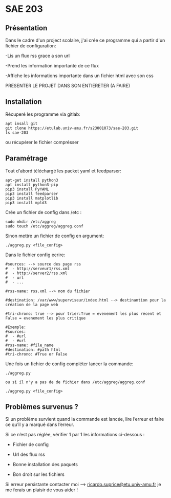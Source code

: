 # SAE 203



## Présentation

Dans le cadre d'un project scolaire, j'ai crée ce programme qui a partir d'un fichier de configuration:

-Lis un flux rss grace a son url 

-Prend les information importante de ce flux

-Affiche les informations importante dans un fichier html avec son css 

PRESENTER LE PROJET DANS SON ENTIERETER (A FAIRE)

## Installation

Récuperé les programme via gitlab:

```
apt insall git
git clone https://etulab.univ-amu.fr/s23001073/sae-203.git
ls sae-203
```
ou récupérer le fichier comprésser 


## Paramétrage

Tout d'abord téléchargé les packet yaml et feedparser: 
```
apt-get install python3
apt install python3-pip
pip3 install PyYAML
pip3 install feedparser
pip3 install matplotlib 
pip3 install mpld3
```

Crée un fichier de config dans /etc :

```
sudo mkdir /etc/aggreg
sudo touch /etc/aggreg/aggreg.conf
```
Sinon mettre un fichier de config en argument:
```
./aggreg.py <file_config>
```

Dans le fichier config ecrire:
```
#sources: --> source des page rss  
#  - http://serveur1/rss.xml
#  - http://server2/rss.xml
#  - url
#  - ...

#rss-name: rss.xml --> nom du fichier 

#destination: /var/www/superviseur/index.html --> destinantion pour la création de la page web

#tri-chrono: true --> pour trier:True = evenement les plus récent et False = evenement les plus critique

#Exemple:
#sources:
#  - #url
#  - #url
#rss-name: #file_name
#destination: #path html
#tri-chrono: #True or False

```

Une fois un fichier de config compléter lancer la commande:
```
./aggreg.py 

ou si il n'y a pas de de fichier dans /etc/aggreg/aggreg.conf

./aggreg.py <file_config>
```

## Problèmes survenus ? 
    
Si un problème survient quand la commande est lancée, lire l’erreur et faire ce qu’il y a marqué dans l’erreur. 

Si ce n’est pas réglée, vérifier 1 par 1 les informations ci-dessous : 

- Fichier de config 

- Url des flux rss 

- Bonne installation des paquets 

- Bon droit sur les fichiers 

Si erreur persistante contacter moi --> ricardo.suprice@etu.univ-amu.fr je me ferais un plaisir de vous aider ! 

